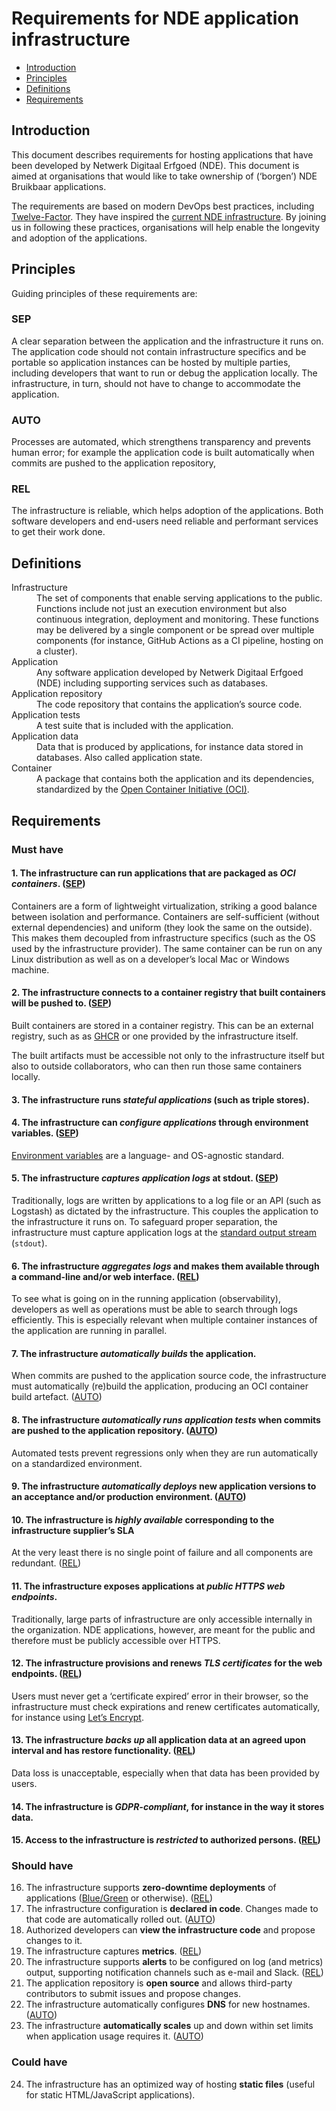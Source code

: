 # Requirements for NDE application infrastructure

* [Introduction](#introduction)
* [Principles](#principles)
* [Definitions](#definitions)
* [Requirements](#requirements)

## Introduction

This document describes requirements for hosting applications that have been developed by Netwerk Digitaal Erfgoed (NDE).
This document is aimed at organisations that would like to take ownership of (‘borgen’) NDE Bruikbaar applications.

The requirements are based on modern DevOps best practices, including [Twelve-Factor](https://12factor.net).
They have inspired the [current NDE infrastructure](https://github.com/netwerk-digitaal-erfgoed/infrastructure).
By joining us in following these practices,
organisations will help enable the longevity and adoption of the applications.

## Principles

Guiding principles of these requirements are:

### SEP

A clear separation between the application and the infrastructure it runs on. 
The application code should not contain infrastructure specifics and be portable so application instances can be hosted by multiple parties, including developers that want to run or debug the application locally.
The infrastructure, in turn, should not have to change to accommodate the application.

### AUTO 

Processes are automated, which strengthens transparency and prevents human error;
for example the application code is built automatically when commits are pushed to the application repository,

### REL

The infrastructure is reliable, which helps adoption of the applications.
Both software developers and end-users need reliable and performant services to get their work done.

## Definitions

<dl>
    <dt>Infrastructure</dt>
    <dd>The set of components that enable serving applications to the public.
      Functions include not just an execution environment but also continuous integration, deployment and monitoring.
      These functions may be delivered by a single component or be spread over multiple components (for instance, GitHub Actions as a CI pipeline, hosting on a cluster).
    </dd>
    <dt>Application</dt>
    <dd>Any software application developed by Netwerk Digitaal Erfgoed (NDE) including supporting services such as databases.</dd>
    <dt>Application repository</dt>
    <dd>The code repository that contains the application’s source code.</dd>
    <dt>Application tests</dt>
    <dd>A test suite that is included with the application.</dd>
    <dt>Application data</dt>
    <dd>Data that is produced by applications, for instance data stored in databases. Also called application state.</dd>
    <dt>Container</dt>
    <dd>A package that contains both the application and its dependencies, 
        standardized by the <a href="https://opencontainers.org">Open Container Initiative (OCI)</a>.
    </dd>
</dl>

## Requirements

### Must have

#### 1. The infrastructure can run applications that are packaged as _OCI containers_. ([SEP](#sep))

Containers are a form of lightweight virtualization, striking a good balance between isolation and performance.
Containers are self-sufficient (without external dependencies) and uniform (they look the same on the outside).
This makes them decoupled from infrastructure specifics (such as the OS used by the infrastructure provider).
The same container can be run on any Linux distribution as well as on a developer’s local Mac or Windows machine.

#### 2. The infrastructure connects to a **container registry** that built containers will be pushed to. ([SEP](#sep))

Built containers are stored in a container registry.
This can be an external registry, such as as [GHCR](https://github.com/features/packages)
or one provided by the infrastructure itself.

The built artifacts must be accessible not only to the infrastructure itself but also to outside collaborators,
who can then run those same containers locally.

#### 3. The infrastructure runs _stateful applications_ (such as triple stores).

#### 4. The infrastructure can _configure applications_ through environment variables. ([SEP](#sep))

[Environment variables](https://12factor.net/config) are a language- and OS-agnostic standard.

#### 5. The infrastructure _captures application logs_ at stdout. ([SEP](#sep))

Traditionally, logs are written by applications to a log file or an API (such as Logstash) as dictated by the infrastructure.
This couples the application to the infrastructure it runs on.
To safeguard proper separation, the infrastructure must capture application logs at the [standard output stream]([stdout](https://12factor.net/logs)) (`stdout`). 

#### 6. The infrastructure _aggregates logs_ and makes them available through a command-line and/or web interface. ([REL](#rel))

To see what is going on in the running application (observability),
developers as well as operations must be able to search through logs efficiently.
This is especially relevant when multiple container instances of the application are running in parallel.

#### 7. The infrastructure _automatically builds_ the application.

When commits are pushed to the application source code, the infrastructure must automatically (re)build the application,
producing an OCI container build artefact. ([AUTO](#auto))

#### 8. The infrastructure _automatically runs application tests_ when commits are pushed to the application repository. ([AUTO](#auto))

Automated tests prevent regressions only when they are run automatically on a standardized environment.

#### 9. The infrastructure _automatically deploys_ new application versions to an acceptance and/or production environment. ([AUTO](#auto))

#### 10. The infrastructure is _highly available_ corresponding to the infrastructure supplier’s SLA

At the very least there is no single point of failure and all components are redundant. ([REL](#rel))

#### 11. The infrastructure exposes applications at _public HTTPS web endpoints_.

Traditionally, large parts of infrastructure are only accessible internally in the organization.
NDE applications, however, are meant for the public and therefore must be publicly accessible over HTTPS.

#### 12. The infrastructure provisions and renews _TLS certificates_ for the web endpoints. ([REL](#rel))

Users must never get a ‘certificate expired’ error in their browser,
so the infrastructure must check expirations and renew certificates automatically,
for instance using [Let’s Encrypt](https://letsencrypt.org).

#### 13. The infrastructure _backs up_ all application data at an agreed upon interval and has restore functionality. ([REL](#rel))

Data loss is unacceptable, especially when that data has been provided by users.

#### 14. The infrastructure is _GDPR-compliant_, for instance in the way it stores data.

#### 15. Access to the infrastructure is _restricted_ to authorized persons. ([REL](#rel))

### Should have

16. The infrastructure supports **zero-downtime deployments** of applications ([Blue/Green](https://martinfowler.com/bliki/BlueGreenDeployment.html) or otherwise). ([REL](#rel))
17. The infrastructure configuration is **declared in code**. Changes made to that code are automatically rolled out. ([AUTO](#auto))
18. Authorized developers can **view the infrastructure code** and propose changes to it.
19. The infrastructure captures **metrics**. ([REL](#rel))
20. The infrastructure supports **alerts** to be configured on log (and metrics) output, supporting notification channels such as e-mail and Slack. ([REL](#rel))
21. The application repository is **open source** and allows third-party contributors to submit issues and propose changes.
22. The infrastructure automatically configures **DNS** for new hostnames. ([AUTO](#auto))
23. The infrastructure **automatically scales** up and down within set limits when application usage requires it. ([AUTO](#auto))

### Could have

24. The infrastructure has an optimized way of hosting **static files** (useful for static HTML/JavaScript applications).
